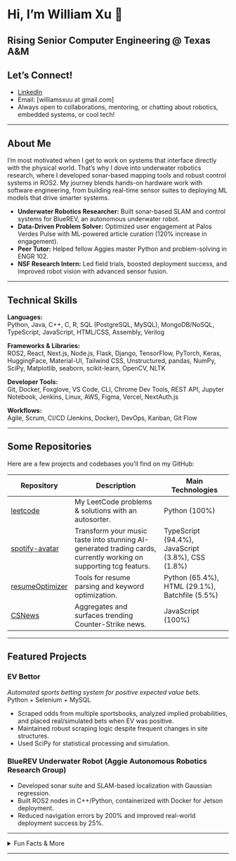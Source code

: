 # Hi, I’m William Xu 👋

**Rising Senior Computer Engineering @ Texas A&M**  
---

## Let’s Connect!

- [LinkedIn](https://www.linkedin.com/in/william-xuuu/)
- Email: [williamsxuu at gmail.com]
- Always open to collaborations, mentoring, or chatting about robotics, embedded systems, or cool tech!

---

## About Me

I’m most motivated when I get to work on systems that interface directly with the physical world. That’s why I dove into underwater robotics research, where I developed sonar-based mapping tools and robust control systems in ROS2. My journey blends hands-on hardware work with software engineering, from building real-time sensor suites to deploying ML models that drive smarter systems.

-  **Underwater Robotics Researcher:** Built sonar-based SLAM and control systems for BlueREV, an autonomous underwater robot.
-  **Data-Driven Problem Solver:** Optimized user engagement at Palos Verdes Pulse with ML-powered article curation (120% increase in engagement).
-  **Peer Tutor:** Helped fellow Aggies master Python and problem-solving in ENGR 102.
-  **NSF Research Intern:** Led field trials, boosted deployment success, and improved robot vision with advanced sensor fusion.
---

## Technical Skills

**Languages:**  
Python, Java, C++, C, R, SQL (PostgreSQL, MySQL), MongoDB/NoSQL, TypeScript, JavaScript, HTML/CSS, Assembly, Verilog

**Frameworks & Libraries:**  
ROS2, React, Next.js, Node.js, Flask, Django, TensorFlow, PyTorch, Keras, HuggingFace, Material-UI, Tailwind CSS, Unstructured, pandas, NumPy, SciPy, Matplotlib, seaborn, scikit-learn, OpenCV, NLTK

**Developer Tools:**  
Git, Docker, Foxglove, VS Code, CLI, Chrome Dev Tools, REST API, Jupyter Notebook, Jenkins, Linux, AWS, Figma, Vercel, NextAuth.js

**Workflows:**  
Agile, Scrum, CI/CD (Jenkins, Docker), DevOps, Kanban, Git Flow

---

## Some Repositories

Here are a few projects and codebases you’ll find on my GitHub:

| Repository | Description | Main Technologies |
|------------|-------------|-------------------|
| [leetcode](https://github.com/will-iamxu/leetcode) | My LeetCode problems & solutions with an autosorter. | Python (100%) |
| [spotify-avatar](https://github.com/will-iamxu/spotify-avatar) | Transform your music taste into stunning AI-generated trading cards, currently working on supporting tcg featurs. | TypeScript (94.4%), JavaScript (3.8%), CSS (1.8%) |
| [resumeOptimizer](https://github.com/will-iamxu/resumeOptimizer) | Tools for resume parsing and keyword optimization. | Python (65.4%), HTML (29.1%), Batchfile (5.5%) |
| [CSNews](https://github.com/will-iamxu/CSNews) | Aggregates and surfaces trending Counter-Strike news. | JavaScript (100%) |

---

## Featured Projects

### EV Bettor
*Automated sports betting system for positive expected value bets.*  
Python + Selenium + MySQL  
- Scraped odds from multiple sportsbooks, analyzed implied probabilities, and placed real/simulated bets when EV was positive.
- Maintained robust scraping logic despite frequent changes in site structures.
- Used SciPy for statistical processing and simulation.

### BlueREV Underwater Robot (Aggie Autonomous Robotics Research Group)
- Developed sonar suite and SLAM-based localization with Gaussian regression.
- Built ROS2 nodes in C++/Python, containerized with Docker for Jetson deployment.
- Reduced navigation errors by 200% and improved real-world deployment success by 25%.

---

<details>
  <summary>Fun Facts & More</summary>

- 🤿 I’ve tested robots in lakes, pools, and culverts.
- 🕹️ I love low-level debugging and reverse engineering.
- 📚 Lifelong learner: from digital design in Verilog to modern ML with HuggingFace.
- 💡 Favorite quote: “The best way to predict the future is to invent it.”
</details>

---
